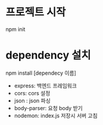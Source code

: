 # 프로젝트 시작 
npm init

# dependency 설치
npm install [dependecy 이름]
 - express: 백엔드 프레임워크
 - cors: cors 설정
 - json : json 파싱
 - body-parser: 요청 body 받기
 - nodemon: index.js 저장시 서버 고침 
